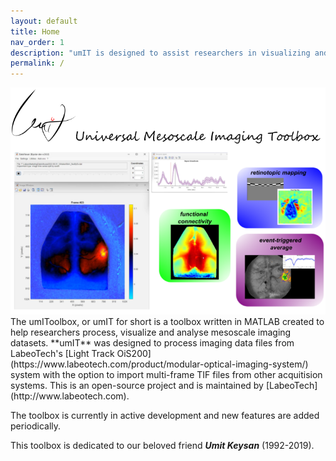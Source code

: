 ```yaml
--- 
layout: default
title: Home
nav_order: 1
description: "umIT is designed to assist researchers in visualizing and analyzing large imaging datasets."
permalink: /
---
```

<img src="./documentation/assets/img/index_online_fig1.png" alt="index_fig1.png"/>
<br>
The umIToolbox, or umIT for short is a toolbox written in MATLAB created to help researchers process, visualize and analyse mesoscale imaging datasets. **umIT** was designed to process imaging data files from LabeoTech's [Light Track OiS200](https://www.labeotech.com/product/modular-optical-imaging-system/) system with the option to import multi-frame TIF files from other acquitision systems. 
This is an open-source project and is maintained by [LabeoTech](http://www.labeotech.com).

The toolbox is currently in active development and new features are added periodically. 

This toolbox is dedicated to our beloved friend ***Umit Keysan*** (1992-2019).